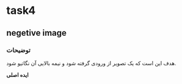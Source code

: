 # task4

## negetive image

### توضیحات 

هدف این است که یک تصویر از ورودی گرفته شود و نیمه بالایی آن نگاتیو شود.

**ایده اصلی**

